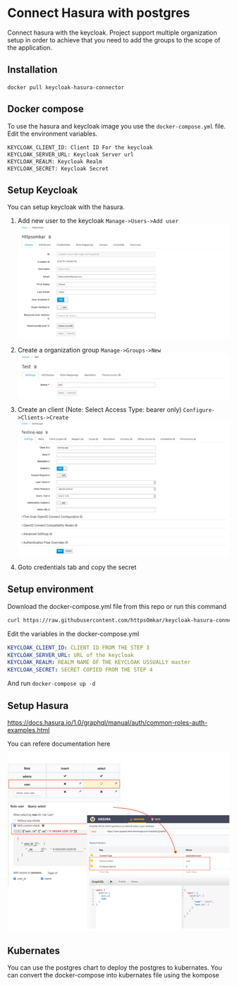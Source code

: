 # Connect Hasura with postgres
Connect hasura with the keycloak. Project support multiple organization setup in order to achieve that you need to add the groups to the scope of the application.

## Installation
`docker pull keycloak-hasura-connector`

## Docker compose
To use the hasura and keycloak image you use the `docker-compose.yml` file. Edit the environment variables.

```
KEYCLOAK_CLIENT_ID: Client ID For the keycloak
KEYCLOAK_SERVER_URL: Keycloak Server url
KEYCLOAK_REALM: Keycloak Realm
KEYCLOAK_SECRET: Keycloak Secret
```

## Setup Keycloak
You can setup keycloak with the hasura.

1) Add new user to the keycloak
`Manage->Users->Add user`
![Alt text](screenshots/add-user.png?raw=true "Title")

2) Create a organization group
`Manage->Groups->New`
![Alt text](screenshots/add-group.png?raw=true "Title")

3) Create an client (Note: Select Access Type: bearer only)
`Configure->Clients->Create`
![Alt text](screenshots/add-client.png?raw=true "Title")

4) Goto credentials tab and copy the secret

## Setup environment 

Download the docker-compose.yml file from this repo or run this command

```bash
curl https://raw.githubusercontent.com/httpsOmkar/keycloak-hasura-connector/master/docker-compose.yml
```

Edit the variables in the docker-compose.yml
```yml
KEYCLOAK_CLIENT_ID: CLIENT ID FROM THE STEP 3
KEYCLOAK_SERVER_URL: URL of the keycloak
KEYCLOAK_REALM: REALM NAME OF THE KEYCLOAK USSUALLY master
KEYCLOAK_SECRET: SECRET COPIED FROM THE STEP 4
```

And run
`docker-compose up -d`

## Setup Hasura
https://docs.hasura.io/1.0/graphql/manual/auth/common-roles-auth-examples.html

You can refere documentation here

![Alt text](screenshots/downloaded-from-hasura.png?raw=true "Title")

## Kubernates

You can use the postgres chart to deploy the postgres to kubernates. You can convert the docker-compose into kubernates file using the kompose
